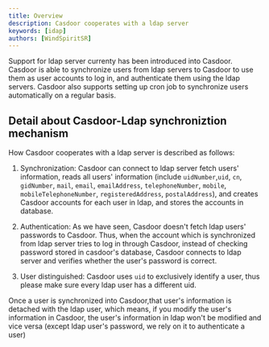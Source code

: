 ```yaml
---
title: Overview
description: Casdoor cooperates with a ldap server
keywords: [idap]
authors: [WindSpiritSR]
---
```


Support for ldap server currenty has been introduced into Casdoor. Casdoor is able to synchronize users from ldap servers to Casdoor to use them as user accounts to log in, and authenticate them using the ldap servers. Casdoor also supports setting up cron job to synchronize users automatically on a regular basis.

## Detail about Casdoor-Ldap synchroniztion mechanism

How Casdoor cooperates with a ldap server is described as follows:

1. Synchronization: Casdoor can connect to ldap server fetch users' information, reads all users' information (include `uidNumber`,`uid`, `cn`, `gidNumber`, `mail`, `email`, `emailAddress`, `telephoneNumber`, `mobile`, `mobileTelephoneNumber`, `registeredAddress`, `postalAddress`), and creates Casdoor accounts for each user in ldap, and stores the accounts in database.

2. Authentication: As we have seen, Casdoor doesn't fetch ldap users' passwords to Casdoor. Thus, when the account which is synchronized from ldap server tries to log in through Casdoor, instead of checking password stored in casdoor's database, Casdoor connects to ldap server and verifies whether the user's password is correct.  

3. User distinguished: Casdoor uses `uid` to exclusively identify a user, thus please make sure every ldap user has a different uid.

Once a user is synchronized into Casdoor,that user's information is detached with the ldap user, which means, if you modify the user's information in Casdoor, the user's information in ldap won't be modified and vice versa (except ldap user's password, we rely on it to authenticate a user)
